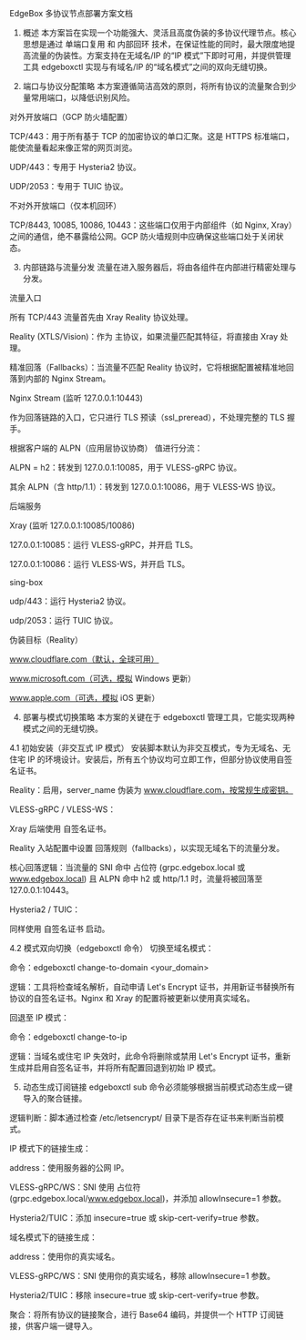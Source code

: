 EdgeBox 多协议节点部署方案文档
1. 概述
本方案旨在实现一个功能强大、灵活且高度伪装的多协议代理节点。核心思想是通过 单端口复用 和 内部回环 技术，在保证性能的同时，最大限度地提高流量的伪装性。方案支持在无域名/IP 的“IP 模式”下即时可用，并提供管理工具 edgeboxctl 实现与有域名/IP 的“域名模式”之间的双向无缝切换。

2. 端口与协议分配策略
本方案遵循简洁高效的原则，将所有协议的流量聚合到少量常用端口，以降低识别风险。

对外开放端口（GCP 防火墙配置）

TCP/443：用于所有基于 TCP 的加密协议的单口汇聚。这是 HTTPS 标准端口，能使流量看起来像正常的网页浏览。

UDP/443：专用于 Hysteria2 协议。

UDP/2053：专用于 TUIC 协议。

不对外开放端口（仅本机回环）

TCP/8443, 10085, 10086, 10443：这些端口仅用于内部组件（如 Nginx, Xray）之间的通信，绝不暴露给公网。GCP 防火墙规则中应确保这些端口处于关闭状态。

3. 内部链路与流量分发
流量在进入服务器后，将由各组件在内部进行精密处理与分发。

流量入口

所有 TCP/443 流量首先由 Xray Reality 协议处理。

Reality (XTLS/Vision)：作为 主协议，如果流量匹配其特征，将直接由 Xray 处理。

精准回落（Fallbacks）：当流量不匹配 Reality 协议时，它将根据配置被精准地回落到内部的 Nginx Stream。

Nginx Stream (监听 127.0.0.1:10443)

作为回落链路的入口，它只进行 TLS 预读（ssl_preread），不处理完整的 TLS 握手。

根据客户端的 ALPN（应用层协议协商） 值进行分流：

ALPN = h2：转发到 127.0.0.1:10085，用于 VLESS-gRPC 协议。

其余 ALPN（含 http/1.1）：转发到 127.0.0.1:10086，用于 VLESS-WS 协议。

后端服务

Xray (监听 127.0.0.1:10085/10086)

127.0.0.1:10085：运行 VLESS-gRPC，并开启 TLS。

127.0.0.1:10086：运行 VLESS-WS，并开启 TLS。

sing-box

udp/443：运行 Hysteria2 协议。

udp/2053：运行 TUIC 协议。

伪装目标（Reality）

www.cloudflare.com（默认，全球可用）

www.microsoft.com（可选，模拟 Windows 更新）

www.apple.com（可选，模拟 iOS 更新）

4. 部署与模式切换策略
本方案的关键在于 edgeboxctl 管理工具，它能实现两种模式之间的无缝切换。

4.1 初始安装（非交互式 IP 模式）
安装脚本默认为非交互模式，专为无域名、无住宅 IP 的环境设计。安装后，所有五个协议均可立即工作，但部分协议使用自签名证书。

Reality：启用，server_name 伪装为 www.cloudflare.com，按常规生成密钥。

VLESS-gRPC / VLESS-WS：

Xray 后端使用 自签名证书。

Reality 入站配置中设置 回落规则（fallbacks），以实现无域名下的流量分发。

核心回落逻辑：当流量的 SNI 命中 占位符 (grpc.edgebox.local 或 www.edgebox.local) 且 ALPN 命中 h2 或 http/1.1 时，流量将被回落至 127.0.0.1:10443。

Hysteria2 / TUIC：

同样使用 自签名证书 启动。

4.2 模式双向切换（edgeboxctl 命令）
切换至域名模式：

命令：edgeboxctl change-to-domain <your_domain>

逻辑：工具将检查域名解析，自动申请 Let's Encrypt 证书，并用新证书替换所有协议的自签名证书。Nginx 和 Xray 的配置将被更新以使用真实域名。

回退至 IP 模式：

命令：edgeboxctl change-to-ip

逻辑：当域名或住宅 IP 失效时，此命令将删除或禁用 Let's Encrypt 证书，重新生成并启用自签名证书，并将所有配置回退到初始 IP 模式。

5. 动态生成订阅链接
edgeboxctl sub 命令必须能够根据当前模式动态生成一键导入的聚合链接。

逻辑判断：脚本通过检查 /etc/letsencrypt/ 目录下是否存在证书来判断当前模式。

IP 模式下的链接生成：

address：使用服务器的公网 IP。

VLESS-gRPC/WS：SNI 使用 占位符 (grpc.edgebox.local/www.edgebox.local)，并添加 allowInsecure=1 参数。

Hysteria2/TUIC：添加 insecure=true 或 skip-cert-verify=true 参数。

域名模式下的链接生成：

address：使用你的真实域名。

VLESS-gRPC/WS：SNI 使用你的真实域名，移除 allowInsecure=1 参数。

Hysteria2/TUIC：移除 insecure=true 或 skip-cert-verify=true 参数。

聚合：将所有协议的链接聚合，进行 Base64 编码，并提供一个 HTTP 订阅链接，供客户端一键导入。
